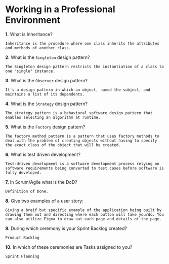 # Working in a Professional Environment

**1.** What is Inheritance?
<!-- enter you answer in the space below -->
```
Inheritance is the procedure where one class inherits the attributes and methods of another class.
```
**2.** What is the `Singleton` design pattern?
<!-- enter you answer in the space below -->
```
The Singleton design pattern restricts the instantiation of a class to one "single" instance.
```
**3.** What is the `Observer` design pattern?
<!-- enter you answer in the space below -->
```
It's a design pattern in which an object, named the subject, and maintains a list of its dependents.
```
**4.** What is the `Strategy` design pattern?
<!-- enter you answer in the space below -->
```
The strategy pattern is a behavioral software design pattern that enables selecting an algorithm at runtime.

```
**5.** What is the `Factory` design pattern?
<!-- enter you answer in the space below -->
```
The factory method pattern is a pattern that uses factory methods to deal with the problem of creating objects without having to specify the exact class of the object that will be created.
```
**6.** What is test driven development?
<!-- enter you answer in the space below -->
```
Test-driven development is a software development process relying on software requirements being converted to test cases before software is fully developed.
```
**7.** In Scrum/Agile what is the DoD?
<!-- enter you answer in the space below -->
```
Definition of Done.
```
**8.** Give two examples of a user story:
<!-- enter you answer in the space below -->
```
Giving a breif but specific example of the application being built by drawing them out and directing where each button will take you/do. You can also utilize Figma to draw out each page and details of the page. 
```
**9.** During which ceremony is your Sprint Backlog created?
<!-- enter you answer in the space below -->
```
Product Backlog
```
**10.** In which of these ceremonies are Tasks assigned to you?
<!-- enter you answer in the space below -->
```
Sprint Planning
```